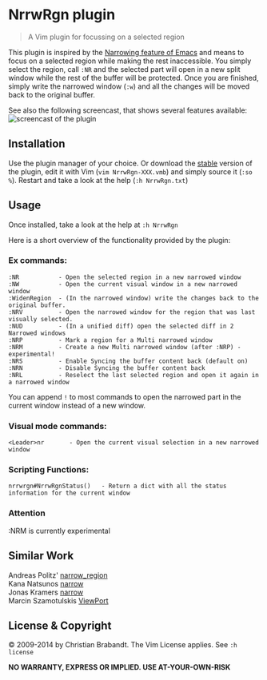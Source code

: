 # NrrwRgn plugin

> A Vim plugin for focussing on a selected region

This plugin is inspired by the [Narrowing feature of Emacs](http://www.emacswiki.org/emacs/Narrowing) and means to focus on a selected region while making the rest inaccessible. You simply select the region, call `:NR` and the selected part will open in a new split window while the rest of the buffer will be protected. Once you are finished, simply write the narrowed window (`:w`) and all the changes will be moved back to the original buffer.

See also the following screencast, that shows several features available:
![screencast of the plugin](screencast.gif "Screencast")

## Installation

Use the plugin manager of your choice. Or download the [stable][] version of the plugin, edit it with Vim (`vim NrrwRgn-XXX.vmb`) and simply source it (`:so %`). Restart and take a look at the help (`:h NrrwRgn.txt`)

[stable]: http://www.vim.org/scripts/script.php?script_id=3075

## Usage

Once installed, take a look at the help at `:h NrrwRgn`

Here is a short overview of the functionality provided by the plugin:

### Ex commands:

    :NR           - Open the selected region in a new narrowed window
    :NW           - Open the current visual window in a new narrowed window
    :WidenRegion  - (In the narrowed window) write the changes back to the original buffer.
    :NRV          - Open the narrowed window for the region that was last visually selected.
    :NUD          - (In a unified diff) open the selected diff in 2 Narrowed windows
    :NRP          - Mark a region for a Multi narrowed window
    :NRM          - Create a new Multi narrowed window (after :NRP) - experimental!
    :NRS          - Enable Syncing the buffer content back (default on)
    :NRN          - Disable Syncing the buffer content back
    :NRL          - Reselect the last selected region and open it again in a narrowed window

You can append `!` to most commands to open the narrowed part in the current window instead of a new window.

### Visual mode commands:

    <Leader>nr		 - Open the current visual selection in a new narrowed window

### Scripting Functions:

    nrrwrgn#NrrwRgnStatus()   - Return a dict with all the status information for the current window

### Attention

   :NRM is currently experimental

## Similar Work

Andreas Politz' [narrow_region](http://www.vim.org/scripts/script.php?script_id=2038)<br/>
Kana Natsunos [narrow](http://www.vim.org/scripts/script.php?script_id=2097)<br/>
Jonas Kramers [narrow](http://www.vim.org/scripts/script.php?script_id=2446)<br/>
Marcin Szamotulskis [ViewPort](http://www.vim.org/scripts/script.php?script_id=4296)<br/>

## License & Copyright

© 2009-2014 by Christian Brabandt. The Vim License applies. See `:h license`

__NO WARRANTY, EXPRESS OR IMPLIED.  USE AT-YOUR-OWN-RISK__
